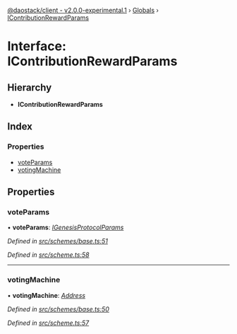 [@daostack/client - v2.0.0-experimental.1](../README.md) › [Globals](../globals.md) › [IContributionRewardParams](icontributionrewardparams.md)

# Interface: IContributionRewardParams

## Hierarchy

* **IContributionRewardParams**

## Index

### Properties

* [voteParams](icontributionrewardparams.md#voteparams)
* [votingMachine](icontributionrewardparams.md#votingmachine)

## Properties

###  voteParams

• **voteParams**: *[IGenesisProtocolParams](igenesisprotocolparams.md)*

*Defined in [src/schemes/base.ts:51](https://github.com/daostack/client/blob/6c661ff/src/schemes/base.ts#L51)*

*Defined in [src/scheme.ts:58](https://github.com/daostack/client/blob/6c661ff/src/scheme.ts#L58)*

___

###  votingMachine

• **votingMachine**: *[Address](../globals.md#address)*

*Defined in [src/schemes/base.ts:50](https://github.com/daostack/client/blob/6c661ff/src/schemes/base.ts#L50)*

*Defined in [src/scheme.ts:57](https://github.com/daostack/client/blob/6c661ff/src/scheme.ts#L57)*
